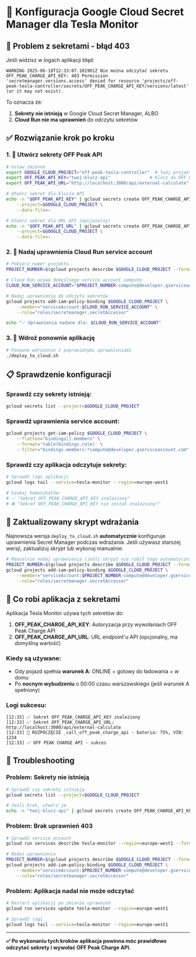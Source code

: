 # 🔐 Konfiguracja Google Cloud Secret Manager dla Tesla Monitor

## 🚨 Problem z sekretami - błąd 403

Jeśli widzisz w logach aplikacji błąd:
```
WARNING 2025-06-18T12:33:07.101901Z Nie można odczytać sekretu OFF_PEAK_CHARGE_API_KEY: 403 Permission 'secretmanager.versions.access' denied for resource 'projects/off-peak-tesla-controller/secrets/OFF_PEAK_CHARGE_API_KEY/versions/latest' (or it may not exist).
```

To oznacza że:
1. **Sekrety nie istnieją** w Google Cloud Secret Manager, ALBO
2. **Cloud Run nie ma uprawnień** do odczytu sekretów

## ✅ Rozwiązanie krok po kroku

### 1. 🔑 Utwórz sekrety OFF Peak API

```bash
# Ustaw zmienne
export GOOGLE_CLOUD_PROJECT="off-peak-tesla-controller"  # Twój projekt
export OFF_PEAK_API_KEY="twoj-klucz-api"               # Klucz do OFF Peak API
export OFF_PEAK_API_URL="http://localhost:3000/api/external-calculate"  # URL API

# Utwórz sekret dla klucza API
echo -n "$OFF_PEAK_API_KEY" | gcloud secrets create OFF_PEAK_CHARGE_API_KEY \
    --project=$GOOGLE_CLOUD_PROJECT \
    --data-file=-

# Utwórz sekret dla URL API (opcjonalny)
echo -n "$OFF_PEAK_API_URL" | gcloud secrets create OFF_PEAK_CHARGE_API_URL \
    --project=$GOOGLE_CLOUD_PROJECT \
    --data-file=-
```

### 2. 🤖 Nadaj uprawnienia Cloud Run service account

```bash
# Pobierz numer projektu
PROJECT_NUMBER=$(gcloud projects describe $GOOGLE_CLOUD_PROJECT --format="value(projectNumber)")

# Cloud Run używa domyślnego service account compute
CLOUD_RUN_SERVICE_ACCOUNT="$PROJECT_NUMBER-compute@developer.gserviceaccount.com"

# Nadaj uprawnienia do odczytu sekretów
gcloud projects add-iam-policy-binding $GOOGLE_CLOUD_PROJECT \
    --member="serviceAccount:$CLOUD_RUN_SERVICE_ACCOUNT" \
    --role="roles/secretmanager.secretAccessor"

echo "✅ Uprawnienia nadane dla: $CLOUD_RUN_SERVICE_ACCOUNT"
```

### 3. 🔄 Wdroż ponownie aplikację

```bash
# Ponowne wdrożenie z poprawionymi uprawnieniami
./deploy_to_cloud.sh
```

## 📋 Sprawdzenie konfiguracji

### Sprawdź czy sekrety istnieją:
```bash
gcloud secrets list --project=$GOOGLE_CLOUD_PROJECT
```

### Sprawdź uprawnienia service account:
```bash
gcloud projects get-iam-policy $GOOGLE_CLOUD_PROJECT \
    --flatten="bindings[].members" \
    --format='table(bindings.role)' \
    --filter="bindings.members:*compute@developer.gserviceaccount.com"
```

### Sprawdź czy aplikacja odczytuje sekrety:
```bash
# Sprawdź logi aplikacji
gcloud logs tail --service=tesla-monitor --region=europe-west1

# Szukaj komunikatów:
# ✅ "Sekret OFF_PEAK_CHARGE_API_KEY znaleziony"
# ❌ "Sekret OFF_PEAK_CHARGE_API_KEY nie został znaleziony!"
```

## 🔧 Zaktualizowany skrypt wdrażania

Najnowsza wersja `deploy_to_cloud.sh` **automatycznie** konfiguruje uprawnienia Secret Manager podczas wdrażania. Jeśli używasz starszej wersji, zaktualizuj skrypt lub wykonaj manualnie:

```bash
# Manualnie nadaj uprawnienia (jeśli skrypt nie robił tego automatycznie)
PROJECT_NUMBER=$(gcloud projects describe $GOOGLE_CLOUD_PROJECT --format="value(projectNumber)")
gcloud projects add-iam-policy-binding $GOOGLE_CLOUD_PROJECT \
    --member="serviceAccount:$PROJECT_NUMBER-compute@developer.gserviceaccount.com" \
    --role="roles/secretmanager.secretAccessor"
```

## 🎯 Co robi aplikacja z sekretami

Aplikacja Tesla Monitor używa tych sekretów do:

1. **OFF_PEAK_CHARGE_API_KEY**: Autoryzacja przy wywołaniach OFF Peak Charge API
2. **OFF_PEAK_CHARGE_API_URL**: URL endpoint'u API (opcjonalny, ma domyślną wartość)

### Kiedy są używane:
- Gdy pojazd spełnia **warunek A**: ONLINE + gotowy do ładowania + w domu
- Po **nocnym wybudzeniu** o 00:00 czasu warszawskiego (jeśli warunek A spełniony)

### Logi sukcesu:
```
[12:33] ✅ Sekret OFF_PEAK_CHARGE_API_KEY znaleziony
[12:33] ✅ Sekret OFF_PEAK_CHARGE_API_URL: http://localhost:3000/api/external-calculate
[12:33] 🚀 ROZPOCZĘCIE _call_off_peak_charge_api - bateria: 75%, VIN: 1234
[12:33] ✅ OFF PEAK CHARGE API - sukces
```

## 🚨 Troubleshooting

### Problem: Sekrety nie istnieją
```bash
# Sprawdź czy sekrety istnieją
gcloud secrets list --project=$GOOGLE_CLOUD_PROJECT

# Jeśli brak, utwórz je
echo -n "twoj-klucz-api" | gcloud secrets create OFF_PEAK_CHARGE_API_KEY --data-file=-
```

### Problem: Brak uprawnień 403
```bash
# Sprawdź service account
gcloud run services describe tesla-monitor --region=europe-west1 --format="value(spec.template.spec.serviceAccountName)"

# Nadaj uprawnienia
PROJECT_NUMBER=$(gcloud projects describe $GOOGLE_CLOUD_PROJECT --format="value(projectNumber)")
gcloud projects add-iam-policy-binding $GOOGLE_CLOUD_PROJECT \
    --member="serviceAccount:$PROJECT_NUMBER-compute@developer.gserviceaccount.com" \
    --role="roles/secretmanager.secretAccessor"
```

### Problem: Aplikacja nadal nie może odczytać
```bash
# Restart aplikacji po zmianie uprawnień
gcloud run services update tesla-monitor --region=europe-west1

# Sprawdź logi
gcloud logs tail --service=tesla-monitor --region=europe-west1
```

---

**✅ Po wykonaniu tych kroków aplikacja powinna móc prawidłowo odczytać sekrety i wywołać OFF Peak Charge API.** 
